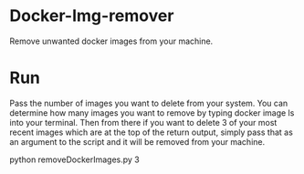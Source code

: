 # Docker-Img-remover
Remove unwanted docker images from your machine.

# Run

Pass the number of images you want to delete from your system. You can determine how many images you want to remove by typing docker image ls into your terminal.
Then from there if you want to delete 3 of your most recent images which are at the top of the return output, simply pass that as an argument to the script and it 
will be removed from your machine.

python removeDockerImages.py 3


